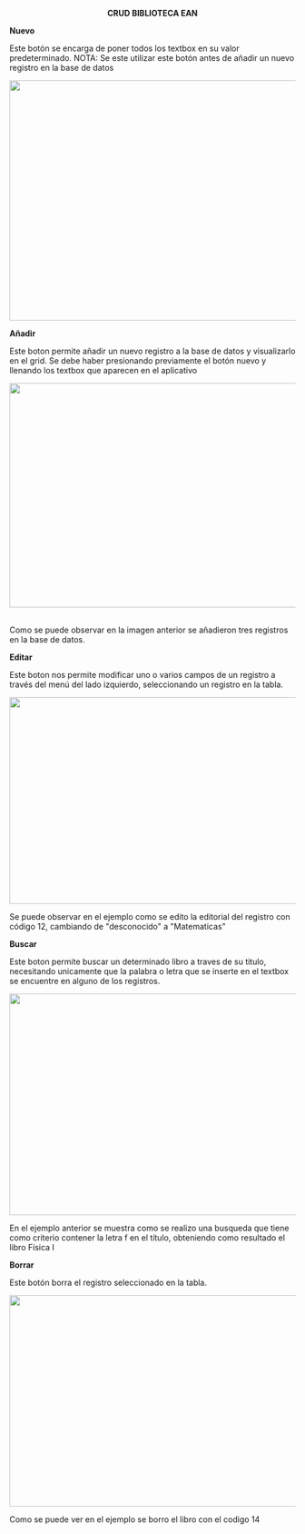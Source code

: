 <p style="text-align: center;"><strong>CRUD BIBLIOTECA EAN</strong></p>
<p style="text-align: left;"><strong>Nuevo</strong></p>
<p style="text-align: left;">Este bot&oacute;n se encarga de poner todos los textbox en su valor predeterminado. NOTA: Se este utilizar este bot&oacute;n antes de a&ntilde;adir un nuevo registro en la base de datos</p>
<p style="text-align: left;"><img src="https://myfiles.space/user_files/131899_06737897ec7a0d1c/131899_custom_files/NUEVO.png?615" alt="" style="width: 830px; height: 422.737px;" width="830" height="422.737"></p>
<p style="text-align: left;"><strong>A&ntilde;adir</strong></p>
<p style="text-align: left;">Este boton permite a&ntilde;adir un nuevo registro a la base de datos y visualizarlo en el grid. Se debe haber presionando previamente el bot&oacute;n nuevo y llenando los textbox que aparecen en el aplicativo</p>
<p style="text-align: left;"><img src="https://myfiles.space/user_files/131899_06737897ec7a0d1c/131899_custom_files/Datos.png?826" alt="" style="width: 777px; height: 395.427px;" width="777" height="395.427"><strong>&nbsp;</strong></p>
<p style="text-align: left;">Como se puede observar en la imagen anterior se a&ntilde;adieron tres registros en la base de datos.</p>
<p style="text-align: left;"><strong>Editar</strong></p>
<p style="text-align: left;">Este boton nos permite modificar uno o varios campos de un registro a trav&eacute;s del men&uacute; del lado izquierdo, seleccionando un registro en la tabla.</p>
<p style="text-align: left;"><img src="https://myfiles.space/user_files/131899_06737897ec7a0d1c/131899_custom_files/Modificar.png?8332" alt="" style="width: 715px; height: 363.604px;" width="715" height="363.604"></p>
<p style="text-align: left;">Se puede observar en el ejemplo como se edito la editorial del registro con c&oacute;digo 12, cambiando de &quot;desconocido&quot; a &quot;Matematicas&quot;</p>
<p style="text-align: left;"><strong>Buscar</strong></p>
<p style="text-align: left;">Este boton permite buscar un determinado libro a traves de su titulo, necesitando unicamente que la palabra o letra que se inserte en el textbox se encuentre en alguno de los registros.</p>
<p style="text-align: left;"><img src="https://myfiles.space/user_files/131899_06737897ec7a0d1c/131899_custom_files/Buscar.png?3750" alt="" style="width: 766px; height: 390.398px;" width="766" height="390.398"></p>
<p style="text-align: left;">En el ejemplo anterior se muestra como se realizo una busqueda que tiene como criterio contener la letra f en el t&iacute;tulo, obteniendo como resultado el libro F&iacute;sica I</p>
<p style="text-align: left;"><strong>Borrar</strong></p>
<p style="text-align: left;">Este bot&oacute;n borra el registro seleccionado en la tabla.</p>
<p style="text-align: left;"><img src="https://myfiles.space/user_files/131899_06737897ec7a0d1c/131899_custom_files/Eliminar.png?496" alt="" style="width: 727px; height: 371.853px;" width="727" height="371.853"></p>
<p style="text-align: left;">Como se puede ver en el ejemplo se borro el libro con el codigo 14</p>
<p style="text-align: left;"><br></p>

